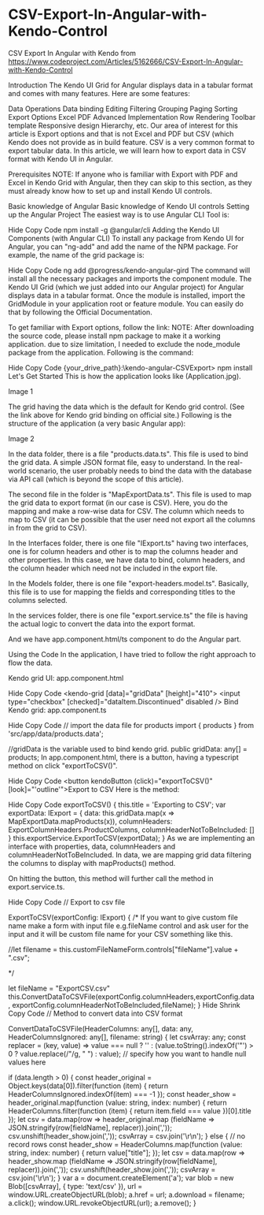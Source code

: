 # CSV-Export-In-Angular-with-Kendo-Control
CSV Export In Angular with Kendo from https://www.codeproject.com/Articles/5162666/CSV-Export-In-Angular-with-Kendo-Control


Introduction
The Kendo UI Grid for Angular displays data in a tabular format and comes with many features. Here are some features:

Data Operations
Data binding
Editing
Filtering
Grouping
Paging
Sorting
Export Options
Excel
PDF
Advanced Implementation
Row Rendering
Toolbar template
Responsive design
Hierarchy, etc.
Our area of interest for this article is Export options and that is not Excel and PDF but CSV (which Kendo does not provide as in build feature. CSV is a very common format to export tabular data.
In this article, we will learn how to export data in CSV format with Kendo UI in Angular.

Prerequisites
NOTE: If anyone who is familiar with Export with PDF and Excel in Kendo Grid with Angular, then they can skip to this section, as they must already know how to set up and install Kendo UI controls.

Basic knowledge of Angular
Basic knowledge of Kendo UI controls
Setting up the Angular Project
The easiest way is to use Angular CLI Tool is:

Hide   Copy Code
npm install -g @angular/cli
Adding the Kendo UI Components (with Angular CLI)
To install any package from Kendo UI for Angular, you can "ng-add" and add the name of the NPM package. For example, the name of the grid package is:

Hide   Copy Code
ng add @progress/kendo-angular-gird
The command will install all the necessary packages and imports the component module.
The Kendo UI Grid (which we just added into our Angular project) for Angular displays data in a tabular format. Once the module is installed, import the GridModule in your application root or feature module. You can easily do that by following the Official Documentation.

To get familiar with Export options, follow the link:
NOTE: After downloading the source code, please install npm package to make it a working application. due to size limitation, I needed to exclude the node_module package from the application. Following is the command:

Hide   Copy Code
{your_drive_path}:\kendo-angular-CSVExport> npm install 
Let's Get Started
This is how the application looks like (Application.jpg).

Image 1

The grid having the data which is the default for Kendo grid control. (See the link above for Kendo grid binding on official site.)
Following is the structure of the application (a very basic Angular app):

Image 2

In the data folder, there is a file "products.data.ts". This file is used to bind the grid data. A simple JSON format file, easy to understand. In the real-world scenario, the user probably needs to bind the data with the database via API call (which is beyond the scope of this article).

The second file in the folder is "MapExportData.ts". This file is used to map the grid data to export format (in our case is CSV). Here, you do the mapping and make a row-wise data for CSV. The column which needs to map to CSV (it can be possible that the user need not export all the columns in from the grid to CSV).

In the Interfaces folder, there is one file "IExport.ts" having two interfaces, one is for column headers and other is to map the columns header and other properties. In this case, we have data to bind, column headers, and the column header which need not be included in the export file.

In the Models folder, there is one file "export-headers.model.ts". Basically, this file is to use for mapping the fields and corresponding titles to the columns selected.

In the services folder, there is one file "export.service.ts" the file is having the actual logic to convert the data into the export format.

And we have app.component.html/ts component to do the Angular part.

Using the Code
In the application, I have tried to follow the right approach to flow the data.

Kendo grid UI: app.component.html

Hide   Copy Code
<kendo-grid [data]="gridData" [height]="410">
<kendo-grid-column field="ProductID" title="ID" width="40">
</kendo-grid-column>
<kendo-grid-column field="ProductName" title="Name" width="250">
</kendo-grid-column>
<kendo-grid-column field="Category.CategoryName" title="Category">
</kendo-grid-column>
<kendo-grid-column field="UnitPrice" title="Price" width="80">
</kendo-grid-column>
<kendo-grid-column field="UnitsInStock" title="In stock" width="80">
</kendo-grid-column>
<kendo-grid-column field="Discontinued" title="Discontinued" width="120">
<ng-template kendoGridCellTemplate let-dataItem>
<input type="checkbox" [checked]="dataItem.Discontinued" disabled />
</ng-template>
</kendo-grid-column>
</kendo-grid>
Bind Kendo grid: app.component.ts

Hide   Copy Code
// import the data file for products
import { products } from 'src/app/data/products.data';

//gridData is the variable used to bind kendo grid.
public gridData: any[] = products;
In app.component.html, there is a button, having a typescript method on click "exportToCSV()".

Hide   Copy Code
<button kendoButton (click)="exportToCSV()" [look]="'outline'">Export to CSV</button>
Here is the method:

Hide   Copy Code
exportToCSV() {
this.title = 'Exporting to CSV';
var exportData: IExport = {
data: this.gridData.map(x => MapExportData.mapProducts(x)),
columnHeaders: ExportColumnHeaders.ProductColumns,
columnHeaderNotToBeIncluded: []
}
this.exportService.ExportToCSV(exportData);
}
As we are implementing an interface with properties, data, columnHeaders and columnHeaderNotToBeIncluded. In data, we are mapping grid data filtering the columns to display with mapProducts() method.

On hitting the button, this method will further call the method in export.service.ts.

Hide   Copy Code
// Export to csv file

ExportToCSV(exportConfig: IExport) {
/* If you want to give custom file name
make a form with input file e.g.fileName control and ask user for the input 
and it will be custom file name for your CSV something like this.

//let filename = this.customFileNameForm.controls["fileName"].value + ".csv";

*/

let fileName = "ExportCSV.csv"
this.ConvertDataToCSVFile(exportConfig.columnHeaders,exportConfig.data, 
                          exportConfig.columnHeaderNotToBeIncluded,fileName);
}
Hide   Shrink    Copy Code
// Method to convert data into CSV format

ConvertDataToCSVFile(HeaderColumns: any[], data: any, 
                 HeaderColumnsIgnored: any[], filename: string) {
let csvArray: any;
const replacer = (key, value) => value === null ? '' : 
      (value.toString().indexOf('"') > 0 ? 
      value.replace(/"/g, " ") : value); // specify how you want to handle null values here

if (data.length > 0) {
const header_original = Object.keys(data[0]).filter(function (item) {
return HeaderColumnsIgnored.indexOf(item) === -1
});
const header_show = header_original.map(function (value: string, index: number) {
return HeaderColumns.filter(function (item) { return item.field === value })[0].title
});
let csv = data.map(row => header_original.map
          (fieldName => JSON.stringify(row[fieldName], replacer)).join(','));
csv.unshift(header_show.join(','));
csvArray = csv.join('\r\n');
}
else {
// no record rows
const header_show = HeaderColumns.map(function (value: string, index: number) {
return value["title"];
});
let csv = data.map(row => header_show.map
          (fieldName => JSON.stringify(row[fieldName], replacer)).join(','));
csv.unshift(header_show.join(','));
csvArray = csv.join('\r\n');
}
var a = document.createElement('a');
var blob = new Blob([csvArray], { type: 'text/csv' }),
url = window.URL.createObjectURL(blob);
a.href = url;
a.download = filename;
a.click();
window.URL.revokeObjectURL(url);
a.remove();
}

